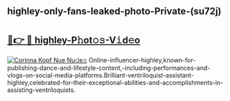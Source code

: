 ## highley-only-fans​-leaked-photo​-Private-(su72j)


# <h2><a href="https://mediaupload.pro?title=highley&ref=git">🔗👉 🔴 highley-P𝚑ot𝚘𝚜-V𝚒d𝚎o</a></h2>

[![Corinna Kopf Nue Nu𝚍e𝚜](https://i.imgur.com/0qMVB7G.gif)](https://mediaupload.pro?title=highley&ref=git)
Online-influencer-highley,known-for-publishing-dance-and-lifestyle-content,-including-performances-and-vlogs-on-social-media-platforms.Brilliant-ventriloquist-assistant-highley,celebrated-for-their-exceptional-abilities-and-accomplishments-in-assisting-ventriloquists.  